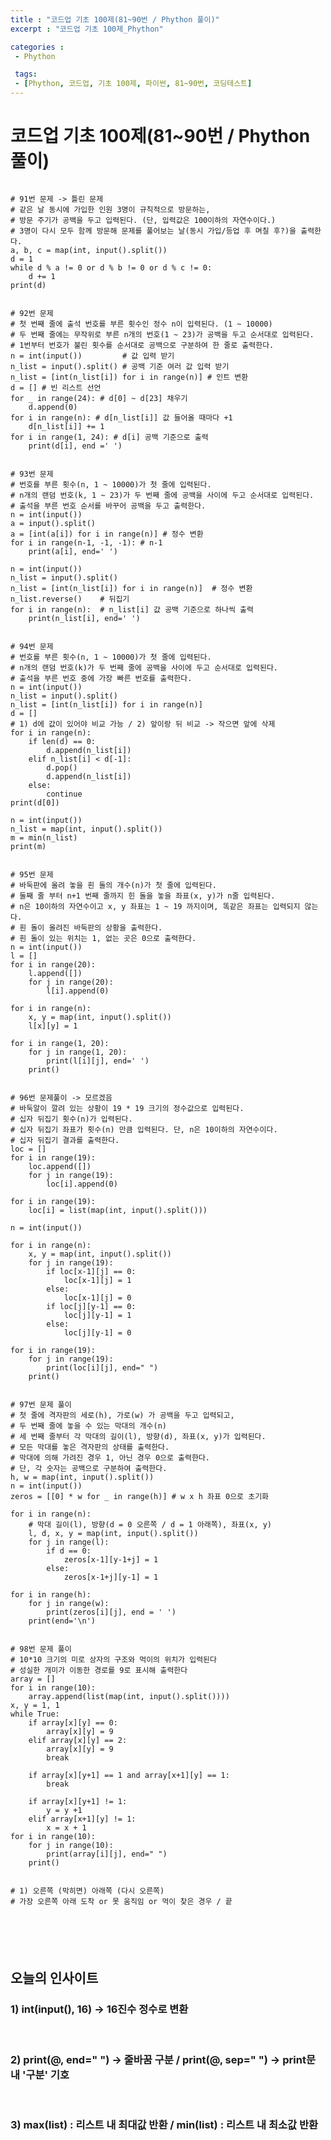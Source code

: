 ```yaml
---
title : "코드업 기초 100제(81~90번 / Phython 풀이)"
excerpt : "코드업 기초 100제_Phython"

categories :
 - Phython

 tags:
 - [Phython, 코드업, 기초 100제, 파이썬, 81~90번, 코딩테스트]
---
```


코드업 기초 100제(81~90번 / Phython 풀이)
===================

<pre>
<code>
# 91번 문제 -> 틀린 문제
# 같은 날 동시에 가입한 인원 3명이 규칙적으로 방문하는,
# 방문 주기가 공백을 두고 입력된다. (단, 입력값은 100이하의 자연수이다.)
# 3명이 다시 모두 함께 방문해 문제를 풀어보는 날(동시 가입/등업 후 며칠 후?)을 출력한다.
a, b, c = map(int, input().split())
d = 1
while d % a != 0 or d % b != 0 or d % c != 0:
    d += 1
print(d)


# 92번 문제
# 첫 번째 줄에 출석 번호를 부른 횟수인 정수 n이 입력된다. (1 ~ 10000)
# 두 번째 줄에는 무작위로 부른 n개의 번호(1 ~ 23)가 공백을 두고 순서대로 입력된다.
# 1번부터 번호가 불린 횟수를 순서대로 공백으로 구분하여 한 줄로 출력한다.
n = int(input())         # 값 입력 받기 
n_list = input().split() # 공백 기준 여러 값 입력 받기 
n_list = [int(n_list[i]) for i in range(n)] # 인트 변환
d = [] # 빈 리스트 선언
for _ in range(24): # d[0] ~ d[23] 채우기
    d.append(0)
for i in range(n): # d[n_list[i]] 값 들어올 때마다 +1
    d[n_list[i]] += 1
for i in range(1, 24): # d[i] 공백 기준으로 출력
    print(d[i], end =' ')


# 93번 문제
# 번호를 부른 횟수(n, 1 ~ 10000)가 첫 줄에 입력된다.
# n개의 랜덤 번호(k, 1 ~ 23)가 두 번째 줄에 공백을 사이에 두고 순서대로 입력된다.
# 출석을 부른 번호 순서를 바꾸어 공백을 두고 출력한다.
n = int(input())
a = input().split()           
a = [int(a[i]) for i in range(n)] # 정수 변환
for i in range(n-1, -1, -1): # n-1 
    print(a[i], end=' ')

n = int(input())                
n_list = input().split()
n_list = [int(n_list[i]) for i in range(n)]  # 정수 변환
n_list.reverse()    # 뒤집기
for i in range(n):  # n_list[i] 값 공백 기준으로 하나씩 출력
    print(n_list[i], end=' ')


# 94번 문제  
# 번호를 부른 횟수(n, 1 ~ 10000)가 첫 줄에 입력된다.
# n개의 랜덤 번호(k)가 두 번째 줄에 공백을 사이에 두고 순서대로 입력된다.
# 출석을 부른 번호 중에 가장 빠른 번호를 출력한다.
n = int(input())
n_list = input().split()
n_list = [int(n_list[i]) for i in range(n)]
d = []
# 1) d에 값이 있어야 비교 가능 / 2) 앞이랑 뒤 비교 -> 작으면 앞에 삭제
for i in range(n):
    if len(d) == 0:
        d.append(n_list[i])
    elif n_list[i] < d[-1]:
        d.pop()
        d.append(n_list[i])
    else:
        continue
print(d[0])

n = int(input())
n_list = map(int, input().split())
m = min(n_list)
print(m)


# 95번 문제
# 바둑판에 올려 놓을 흰 돌의 개수(n)가 첫 줄에 입력된다.
# 둘째 줄 부터 n+1 번째 줄까지 힌 돌을 놓을 좌표(x, y)가 n줄 입력된다.
# n은 10이하의 자연수이고 x, y 좌표는 1 ~ 19 까지이며, 똑같은 좌표는 입력되지 않는다.
# 흰 돌이 올려진 바둑판의 상황을 출력한다.
# 흰 돌이 있는 위치는 1, 없는 곳은 0으로 출력한다.
n = int(input())
l = []
for i in range(20):
    l.append([])
    for j in range(20):
        l[i].append(0)

for i in range(n):
    x, y = map(int, input().split())
    l[x][y] = 1

for i in range(1, 20):
    for j in range(1, 20):
        print(l[i][j], end=' ')
    print()


# 96번 문제풀이 -> 모르겠음
# 바둑알이 깔려 있는 상황이 19 * 19 크기의 정수값으로 입력된다.
# 십자 뒤집기 횟수(n)가 입력된다.
# 십자 뒤집기 좌표가 횟수(n) 만큼 입력된다. 단, n은 10이하의 자연수이다.
# 십자 뒤집기 결과를 출력한다.
loc = []
for i in range(19):
    loc.append([])
    for j in range(19):
        loc[i].append(0)

for i in range(19):
    loc[i] = list(map(int, input().split()))

n = int(input())

for i in range(n):
    x, y = map(int, input().split())
    for j in range(19):
        if loc[x-1][j] == 0:
            loc[x-1][j] = 1
        else:
            loc[x-1][j] = 0
        if loc[j][y-1] == 0:
            loc[j][y-1] = 1
        else:
            loc[j][y-1] = 0

for i in range(19):
    for j in range(19):
        print(loc[i][j], end=" ")
    print()


# 97번 문제 풀이
# 첫 줄에 격자판의 세로(h), 가로(w) 가 공백을 두고 입력되고,
# 두 번째 줄에 놓을 수 있는 막대의 개수(n)
# 세 번째 줄부터 각 막대의 길이(l), 방향(d), 좌표(x, y)가 입력된다.
# 모든 막대를 놓은 격자판의 상태를 출력한다.
# 막대에 의해 가려진 경우 1, 아닌 경우 0으로 출력한다.
# 단, 각 숫자는 공백으로 구분하여 출력한다.
h, w = map(int, input().split())
n = int(input())
zeros = [[0] * w for _ in range(h)] # w x h 좌표 0으로 초기화

for i in range(n):
    # 막대 길이(l), 방향(d = 0 오른쪽 / d = 1 아래쪽), 좌표(x, y)
    l, d, x, y = map(int, input().split()) 
    for j in range(l):
        if d == 0:
            zeros[x-1][y-1+j] = 1
        else:
            zeros[x-1+j][y-1] = 1

for i in range(h):
    for j in range(w):
        print(zeros[i][j], end = ' ')
    print(end='\n')


# 98번 문제 풀이
# 10*10 크기의 미로 상자의 구조와 먹이의 위치가 입력된다
# 성실한 개미가 이동한 경로를 9로 표시해 출력한다
array = []
for i in range(10):
    array.append(list(map(int, input().split())))
x, y = 1, 1
while True:
    if array[x][y] == 0:
        array[x][y] = 9
    elif array[x][y] == 2:
        array[x][y] = 9
        break
    
    if array[x][y+1] == 1 and array[x+1][y] == 1:
        break

    if array[x][y+1] != 1:
        y = y +1                                                                                                             
    elif array[x+1][y] != 1:
        x = x + 1
for i in range(10):
    for j in range(10):
        print(array[i][j], end=" ")
    print()


# 1) 오른쪽 (막히면) 아래쪽 (다시 오른쪽)
# 가장 오른쪽 아래 도착 or 못 움직임 or 먹이 찾은 경우 / 끝


</pre>
</code>


## 오늘의 인사이트
### 1) int(input(), 16) -> 16진수 정수로 변환  

<br/>

### 2) print(@, end=" ") -> 줄바꿈 구분 / print(@, sep=" ") -> print문 내 '구분' 기호

<br/>

### 3) max(list) : 리스트 내 최대값 반환 / min(list) : 리스트 내 최소값 반환


